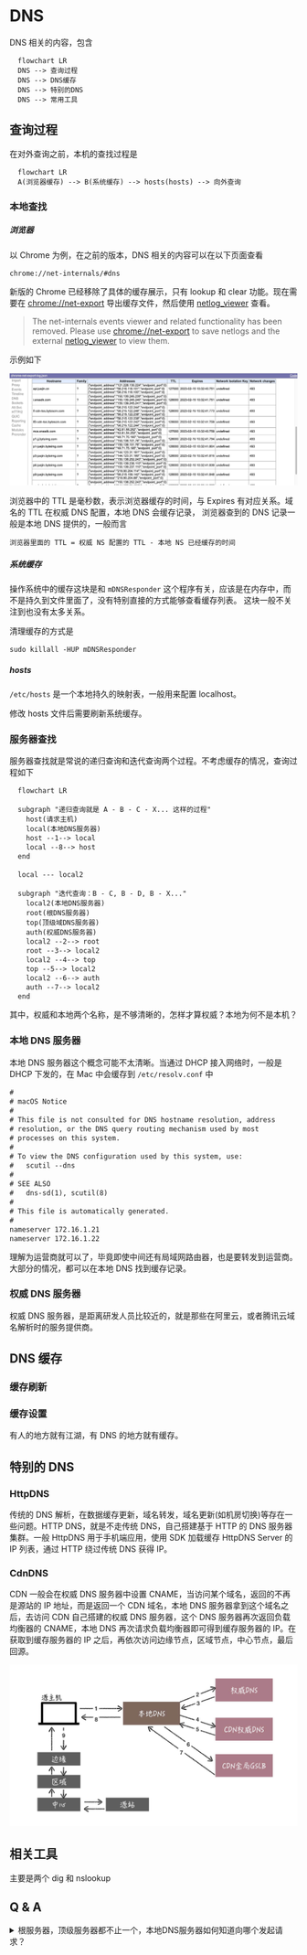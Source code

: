 # DNS

DNS 相关的内容，包含

```mermaid
  flowchart LR
  DNS --> 查询过程
  DNS --> DNS缓存
  DNS --> 特别的DNS
  DNS --> 常用工具
```

## 查询过程

在对外查询之前，本机的查找过程是

```mermaid
  flowchart LR
  A(浏览器缓存) --> B(系统缓存) --> hosts(hosts) --> 向外查询
```

### 本地查找

##### 浏览器

以 Chrome 为例，在之前的版本，DNS 相关的内容可以在以下页面查看

```text
chrome://net-internals/#dns
```

新版的 Chrome 已经移除了具体的缓存展示，只有 lookup 和 clear 功能。现在需要在 [chrome://net-export](chrome://net-export) 导出缓存文件，然后使用 [netlog_viewer](https://netlog-viewer.appspot.com/) 查看。

> The net-internals events viewer and related functionality has been removed. Please use [chrome://net-export](chrome://net-export) to save netlogs and the external [netlog_viewer](https://netlog-viewer.appspot.com/) to view them.

示例如下

![dns log viewer](../assets/dns-log.jpg)

浏览器中的 TTL 是毫秒数，表示浏览器缓存的时间，与 Expires 有对应关系。域名的 TTL 在权威 DNS 配置，本地 DNS 会缓存记录，
浏览器查到的 DNS 记录一般是本地 DNS 提供的，一般而言

```text
浏览器里面的 TTL = 权威 NS 配置的 TTL - 本地 NS 已经缓存的时间
```

##### 系统缓存

操作系统中的缓存这块是和 `mDNSResponder` 这个程序有关，应该是在内存中，而不是持久到文件里面了，没有特别直接的方式能够查看缓存列表。
这块一般不关注到也没有太多关系。

清理缓存的方式是

```shell
sudo killall -HUP mDNSResponder
```

##### hosts

`/etc/hosts` 是一个本地持久的映射表，一般用来配置 localhost。

修改 hosts 文件后需要刷新系统缓存。

### 服务器查找

服务器查找就是常说的递归查询和迭代查询两个过程。不考虑缓存的情况，查询过程如下

```mermaid
  flowchart LR

  subgraph "递归查询就是 A - B - C - X... 这样的过程"
    host(请求主机)
    local(本地DNS服务器)
    host --1--> local
    local --8--> host
  end

  local --- local2

  subgraph "迭代查询：B - C, B - D, B - X..."
    local2(本地DNS服务器)
    root(根DNS服务器)
    top(顶级域DNS服务器)
    auth(权威DNS服务器)
    local2 --2--> root
    root --3--> local2
    local2 --4--> top
    top --5--> local2
    local2 --6--> auth
    auth --7--> local2
  end
```

其中，权威和本地两个名称，是不够清晰的，怎样才算权威？本地为何不是本机？

### 本地 DNS 服务器

本地 DNS 服务器这个概念可能不太清晰。当通过 DHCP 接入网络时，一般是 DHCP 下发的，在 Mac 中会缓存到 `/etc/resolv.conf` 中

```text
#
# macOS Notice
#
# This file is not consulted for DNS hostname resolution, address
# resolution, or the DNS query routing mechanism used by most
# processes on this system.
#
# To view the DNS configuration used by this system, use:
#   scutil --dns
#
# SEE ALSO
#   dns-sd(1), scutil(8)
#
# This file is automatically generated.
#
nameserver 172.16.1.21
nameserver 172.16.1.22
```

理解为运营商就可以了，毕竟即使中间还有局域网路由器，也是要转发到运营商。大部分的情况，都可以在本地 DNS 找到缓存记录。

### 权威 DNS 服务器

权威 DNS 服务器，是距离研发人员比较近的，就是那些在阿里云，或者腾讯云域名解析时的服务提供商。

## DNS 缓存

### 缓存刷新

### 缓存设置

有人的地方就有江湖，有 DNS 的地方就有缓存。

<!-- 本地DNS的理解，是一个重点 -->

## 特别的 DNS

### HttpDNS

传统的 DNS 解析，在数据缓存更新，域名转发，域名更新(如机房切换)等存在一些问题。HTTP DNS，就是不走传统 DNS，自己搭建基于 HTTP 的 DNS 服务器集群。一般 HttpDNS 用于手机端应用，使用 SDK 加载缓存 HttpDNS Server 的 IP 列表，通过 HTTP 绕过传统 DNS 获得 IP。

### CdnDNS

CDN 一般会在权威 DNS 服务器中设置 CNAME，当访问某个域名，返回的不再是源站的 IP 地址，而是返回一个 CDN 域名，本地 DNS 服务器拿到这个域名之后，去访问 CDN 自己搭建的权威 DNS 服务器，这个 DNS 服务器再次返回负载均衡器的 CNAME，本地 DNS 再次请求负载均衡器即可得到缓存服务器的 IP。在获取到缓存服务器的 IP 之后，再依次访问边缘节点，区域节点，中心节点，最后回源。

![DNS](../assets/cdn-dns.jpg)

## 相关工具

主要是两个 dig 和 nslookup

<!-- https://help.aliyun.com/document_detail/39799.html -->

## Q & A

<details>
  <summary>根服务器，顶级服务器都不止一个，本地DNS服务器如何知道向哪个发起请求？</summary>
  <div></div>
</details>
